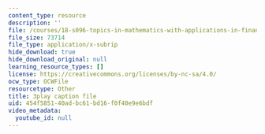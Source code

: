 ```yaml
---
content_type: resource
description: ''
file: /courses/18-s096-topics-in-mathematics-with-applications-in-finance-fall-2013/454f585140adbc61bd16f0f40e9e6bdf_f9XFM8YLccg.srt
file_size: 73714
file_type: application/x-subrip
hide_download: true
hide_download_original: null
learning_resource_types: []
license: https://creativecommons.org/licenses/by-nc-sa/4.0/
ocw_type: OCWFile
resourcetype: Other
title: 3play caption file
uid: 454f5851-40ad-bc61-bd16-f0f40e9e6bdf
video_metadata:
  youtube_id: null
---
```


